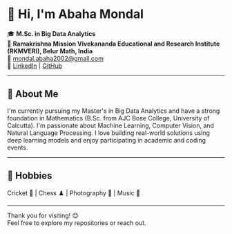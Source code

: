 # 👋 Hi, I'm Abaha Mondal

🎓 **M.Sc. in Big Data Analytics**  
📍 **Ramakrishna Mission Vivekananda Educational and Research Institute (RKMVERI), Belur Math, India**  
📧 [mondal.abaha2002@gmail.com](mailto:mondal.abaha2002@gmail.com)  
🔗 [LinkedIn](https://linkedin.com/in/abaha-mondal-099236251) | [GitHub](https://github.com/ABAHA007)

---

## 🔬 About Me

I'm currently pursuing my Master's in Big Data Analytics and have a strong foundation in Mathematics (B.Sc. from AJC Bose College, University of Calcutta). I'm passionate about Machine Learning, Computer Vision, and Natural Language Processing. I love building real-world solutions using deep learning models and enjoy participating in academic and coding events.

---

## 🎯 Hobbies

Cricket 🏏 | Chess ♟️ | Photography 📸 | Music 🎵

---

Thank you for visiting! 😊  
Feel free to explore my repositories or reach out.
